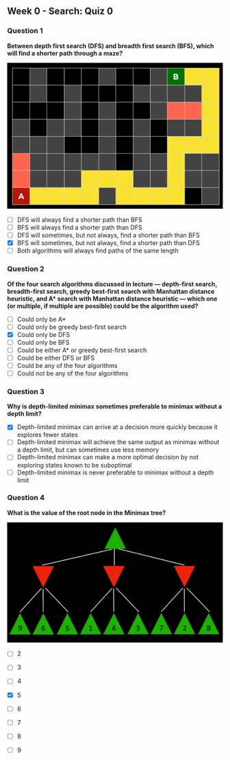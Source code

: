 ## Week 0 - Search: Quiz 0


### Question 1
**Between depth first search (DFS) and breadth first search (BFS), which will find a shorter path through a maze?**

![Description of Image](./images/q1.png)

   - [ ] DFS will always find a shorter path than BFS
   - [ ] BFS will always find a shorter path than DFS
   - [ ] DFS will sometimes, but not always, find a shorter path than BFS
   - [x] BFS will sometimes, but not always, find a shorter path than DFS
   - [ ] Both algorithms will always find paths of the same length

### Question 2

**Of the four search algorithms discussed in lecture — depth-first search, breadth-first search, greedy best-first search with Manhattan distance heuristic, and A\* search with Manhattan distance heuristic — which one (or multiple, if multiple are possible) could be the algorithm used?**
   - [ ] Could only be A*
   - [ ] Could only be greedy best-first search
   - [x] Could only be DFS
   - [ ] Could only be BFS
   - [ ] Could be either A* or greedy best-first search
   - [ ] Could be either DFS or BFS
   - [ ] Could be any of the four algorithms
   - [ ] Could not be any of the four algorithms

### Question 3

**Why is depth-limited minimax sometimes preferable to minimax without a depth limit?**

   - [x] Depth-limited minimax can arrive at a decision more quickly because it explores fewer states
   - [ ] Depth-limited minimax will achieve the same output as minimax without a depth limit, but can sometimes use less memory
   - [ ] Depth-limited minimax can make a more optimal decision by not exploring states known to be suboptimal
   - [ ] Depth-limited minimax is never preferable to minimax without a depth limit

### Question 4
**What is the value of the root node in the Minimax tree?**

![Description of Image](./images/q4.png)
   
   - [ ] 2
   - [ ] 3
   - [ ] 4
   - [x] 5
   - [ ] 6
   - [ ] 7
   - [ ] 8
   - [ ] 9


